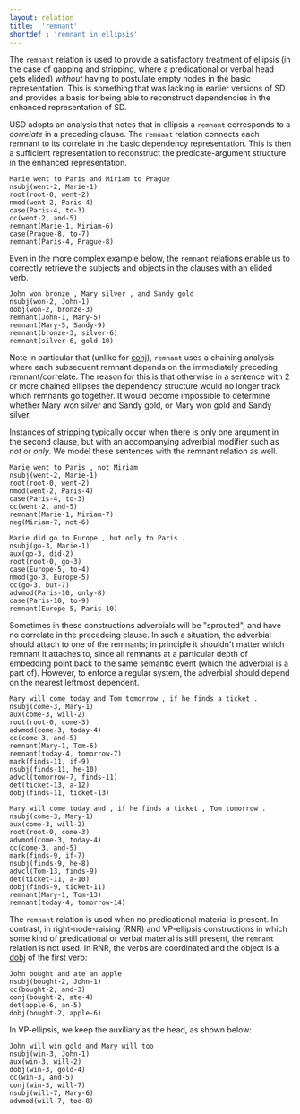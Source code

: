 ```yaml
---
layout: relation
title:  'remnant'
shortdef : 'remnant in ellipsis'
---
```


The `remnant` relation is used to provide a satisfactory treatment of ellipsis (in
the case of gapping and stripping, where a predicational or verbal
head gets elided) *without* having to postulate empty nodes in the basic representation. This is something that was lacking in earlier versions
of SD and provides a basis for being able to reconstruct dependencies
in the enhanced representation of SD. 

USD adopts an analysis that notes that in ellipsis a `remnant` corresponds to a *correlate* in a preceding clause. The `remnant` relation connects each remnant to its correlate in the basic dependency representation. This is then a sufficient representation to reconstruct the predicate-argument structure in the enhanced representation.

~~~ sdparse
Marie went to Paris and Miriam to Prague
nsubj(went-2, Marie-1)
root(root-0, went-2)
nmod(went-2, Paris-4)
case(Paris-4, to-3)
cc(went-2, and-5)
remnant(Marie-1, Miriam-6)
case(Prague-8, to-7)
remnant(Paris-4, Prague-8)
~~~

Even in the more complex example below, the `remnant`
relations enable us to correctly retrieve the subjects and objects in
the clauses with an elided verb.

~~~ sdparse
John won bronze , Mary silver , and Sandy gold
nsubj(won-2, John-1)
dobj(won-2, bronze-3)
remnant(John-1, Mary-5)
remnant(Mary-5, Sandy-9)
remnant(bronze-3, silver-6)
remnant(silver-6, gold-10)
~~~

Note in particular that (unlike for [conj]()), `remnant` uses a chaining analysis where each subsequent remnant depends on the immediately preceding remnant/correlate. The reason for this is that otherwise in a sentence with 2 or more chained ellipses the dependency structure would no longer track which remnants go together. It would become impossible to determine whether Mary won silver and Sandy gold, or Mary won gold and Sandy silver.

Instances of stripping typically occur when there is only one argument in the second clause, but with an accompanying adverbial modifier such as *not* or *only*. We model these sentences with the remnant relation as well.

~~~ sdparse
Marie went to Paris , not Miriam
nsubj(went-2, Marie-1)
root(root-0, went-2)
nmod(went-2, Paris-4)
case(Paris-4, to-3)
cc(went-2, and-5)
remnant(Marie-1, Miriam-7)
neg(Miriam-7, not-6)
~~~

~~~ sdparse
Marie did go to Europe , but only to Paris .
nsubj(go-3, Marie-1)
aux(go-3, did-2)
root(root-0, go-3)
case(Europe-5, to-4)
nmod(go-3, Europe-5)
cc(go-3, but-7)
advmod(Paris-10, only-8)
case(Paris-10, to-9)
remnant(Europe-5, Paris-10)
~~~

Sometimes in these constructions adverbials will be "sprouted", and have no correlate in the precedeing clause. In such a situation, the adverbial should attach to one of the remnants; in principle it shouldn't matter which remnant it attaches to, since all remnants at a particular depth of embedding point back to the same semantic event (which the adverbial is a part of). However, to enforce a regular system, the adverbial should depend on the nearest leftmost dependent. 

~~~ sdparse
Mary will come today and Tom tomorrow , if he finds a ticket .
nsubj(come-3, Mary-1)
aux(come-3, will-2)
root(root-0, come-3)
advmod(come-3, today-4)
cc(come-3, and-5)
remnant(Mary-1, Tom-6)
remnant(today-4, tomorrow-7)
mark(finds-11, if-9)
nsubj(finds-11, he-10)
advcl(tomorrow-7, finds-11)
det(ticket-13, a-12)
dobj(finds-11, ticket-13)
~~~

~~~ sdparse
Mary will come today and , if he finds a ticket , Tom tomorrow .
nsubj(come-3, Mary-1)
aux(come-3, will-2)
root(root-0, come-3)
advmod(come-3, today-4)
cc(come-3, and-5)
mark(finds-9, if-7)
nsubj(finds-9, he-8)
advcl(Tom-13, finds-9)
det(ticket-11, a-10)
dobj(finds-9, ticket-11)
remnant(Mary-1, Tom-13)
remnant(today-4, tomorrow-14)
~~~

The `remnant` relation is used when no predicational material is present. In contrast, in right-node-raising (RNR) and VP-ellipsis constructions in which some kind of predicational or verbal material is still present, the `remnant` relation is not used. In RNR, the verbs are coordinated and the object is a [dobj]() of the first verb:

~~~ sdparse
John bought and ate an apple
nsubj(bought-2, John-1)
cc(bought-2, and-3)
conj(bought-2, ate-4)
det(apple-6, an-5)
dobj(bought-2, apple-6)
~~~

In VP-ellipsis, we keep the auxiliary as the head, as shown below:

~~~ sdparse
John will win gold and Mary will too
nsubj(win-3, John-1)
aux(win-3, will-2)
dobj(win-3, gold-4)
cc(win-3, and-5)
conj(win-3, will-7)
nsubj(will-7, Mary-6)
advmod(will-7, too-8)
~~~
